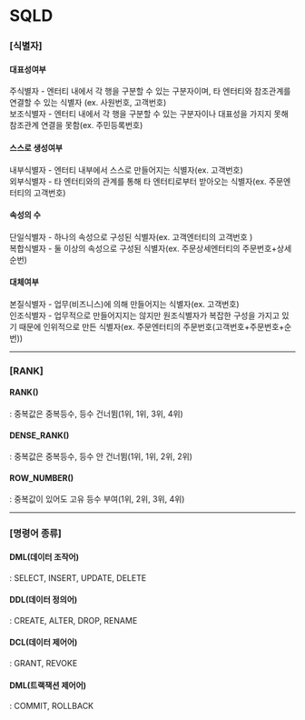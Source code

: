 # SQLD


<h3>[식별자]</h3>

<h4>대표성여부</h4>
주식별자	- 엔터티 내에서 각 행을 구분할 수 있는 구분자이며, 타 엔터티와 참조관계를 연결할 수 있는 식별자 (ex. 사원번호, 고객번호)<br>
보조식별자	- 엔터티 내에서 각 행을 구분할 수 있는 구분자이나 대표성을 가지지 못해 참조관계 연결을 못함(ex. 주민등록번호)<br>

<h4>스스로 생성여부</h4>
내부식별자	- 엔터티 내부에서 스스로 만들어지는 식별자(ex. 고객번호)<br>
외부식별자	- 타 엔터티와의 관계를 통해 타 엔터티로부터 받아오는 식별자(ex. 주문엔터티의 고객번호)<br>

<h4>속성의 수</h4>
단일식별자	- 하나의 속성으로 구성된 식별자(ex. 고객엔터티의 고객번호 )<br>
복합식별자	- 둘 이상의 속성으로 구성된 식별자(ex. 주문상세엔터티의 주문번호+상세순번)<br>

<h4>대체여부</h4>
본질식별자	- 업무(비즈니스)에 의해 만들어지는 식별자(ex. 고객번호)<br>
인조식별자	- 업무적으로 만들어지지는 않지만 원조식별자가 복잡한 구성을 가지고 있기 때문에 인위적으로 만든 식별자(ex. 주문엔터티의 주문번호(고객번호+주문번호+순번))<br>

<hr>
<h3>[RANK]</h3>

<h4>RANK()</h4> : 중복값은 중복등수, 등수 건너뜀(1위, 1위, 3위, 4위)<br>
<h4>DENSE_RANK()</h4> : 중복값은 중복등수, 등수 안 건너뜀(1위, 1위, 2위, 2위)<br>
<h4>ROW_NUMBER()</h4> : 중복값이 있어도 고유 등수 부여(1위, 2위, 3위, 4위)<br>

<hr>
<h3>[명령어 종류]</h3>

<h4>DML(데이터 조작어)</h4> : SELECT, INSERT, UPDATE, DELETE
<h4>DDL(데이터 정의어)</h4> : CREATE, ALTER, DROP, RENAME
<h4>DCL(데이터 제어어)</h4> : GRANT, REVOKE
<h4>DML(트랙잭션 제어어)</h4> : COMMIT, ROLLBACK

